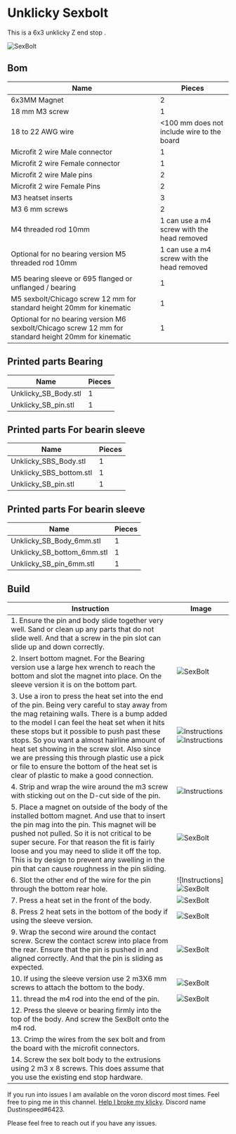 # Unklicky Sexbolt

This is a 6x3 unklicky Z end stop . 

![SexBolt](https://github.com/majarspeed/Unklicky/raw/main/pictures/Unklicky_sexbolt.jpg "Instructions")

## Bom
| Name | Pieces |
| ------ | ------ |
| 6x3MM Magnet | 2|
|18 mm M3 screw| 1|
|18 to 22 AWG wire| <100 mm does not include wire to the board|
|Microfit 2 wire Male connector| 1|
|Microfit 2 wire Female connector| 1|
|Microfit 2 wire Male pins| 2|
|Microfit 2 wire Female Pins| 2|
|M3 heatset inserts| 3|
|M3 6 mm screws| 2|
|M4 threaded rod 10mm| 1 can use a m4 screw with the head removed|
|Optional for no bearing version M5 threaded rod 10mm| 1 can use a m4 screw with the head removed|
|M5 bearing sleeve or 695 flanged or unflanged / bearing| 1|
|M5 sexbolt/Chicago screw 12 mm for standard height 20mm for kinematic| 1| 
|Optional for no bearing version M6 sexbolt/Chicago screw 12 mm for standard height 20mm for kinematic| 1| 



## Printed parts Bearing
| Name | Pieces |
| ------ | ------ |
| Unklicky_SB_Body.stl | 1|
| Unklicky_SB_pin.stl| 1|

## Printed parts For bearin sleeve
| Name | Pieces |
| ------ | ------ |
| Unklicky_SBS_Body.stl | 1|
| Unklicky_SBS_bottom.stl | 1|
| Unklicky_SB_pin.stl| 1|

## Printed parts For bearin sleeve
| Name | Pieces |
| ------ | ------ |
| Unklicky_SB_Body_6mm.stl | 1|
| Unklicky_SB_bottom_6mm.stl | 1|
| Unklicky_SB_pin_6mm.stl| 1|

## Build
| Instruction | Image |
| ------ | ------ |
|1. Ensure the pin and body slide together very well. Sand or clean up any parts that do not slide well. And that a screw in the pin slot can slide up and down correctly.| |  
|2. Insert bottom magnet. For the Bearing version use a large hex wrench to reach the bottom and slot the magnet into place. On the sleeve version it is on the bottom part.  | ![SexBolt](https://github.com/majarspeed/Unklicky/raw/main/pictures/Unklicky_sexbolt.jpg "Instructions")|
|3. Use a iron to press the heat set into the end of the pin. Being very careful to stay away from the mag retaining walls. There is a bump added to the model I can feel the heat set when it hits these stops but it possible to push past these stops. So you want a almost hairline amount of heat set showing in the screw slot. Also since we are pressing this through plastic use a pick or file to ensure the bottom of the heat set is clear of plastic to make a good connection.|![Instructions](https://github.com/majarspeed/Unklicky/raw/main/pictures/HS_fit.jpg "Instructions")![Instructions](https://github.com/majarspeed/Unklicky/raw/main/pictures/HS_Stop.jpg "Instructions")|
|4. Strip and wrap the wire around the m3 screw with sticking out on the D-cut side of the pin.|![Instructions](https://github.com/majarspeed/Unklicky/raw/main/pictures/Ex_pin.jpg "Instructions")|
|5. Place a magnet on outside of the body of the installed bottom magnet. And use that to insert the pin mag into the pin. This magnet will be pushed not pulled. So it is not critical to be super secure. For that reason the fit is fairly loose and you may need to slide it off the top. This is by design to prevent any swelling in the pin that can cause roughness in the pin sliding.|![SexBolt](https://github.com/majarspeed/Unklicky/raw/main/pictures/Unklicky_sexbolt.jpg "Instructions")|
|6. Slot the other end of the wire for the pin through the bottom rear hole.|![Instructions]![SexBolt](https://github.com/majarspeed/Unklicky/raw/main/pictures/Unklicky_sexbolt.jpg "Instructions")|
|7. Press a heat set in the front of the body. |![SexBolt](https://github.com/majarspeed/Unklicky/raw/main/pictures/Unklicky_sexbolt.jpg "Instructions")
|8. Press 2 heat sets in the bottom of the body if using the sleeve version.| ![SexBolt](https://github.com/majarspeed/Unklicky/raw/main/pictures/Unklicky_sexbolt.jpg "Instructions")|
|9. Wrap the second wire around the contact screw. Screw the contact screw into place from the rear. Ensure that the pin is pushed in and aligned correctly. And that the pin is sliding as expected.| ![SexBolt](https://github.com/majarspeed/Unklicky/raw/main/pictures/Unklicky_sexbolt.jpg "Instructions")|
|10. If using the sleeve version use 2 m3X6 mm screws to attach the bottom to the body.|![SexBolt](https://github.com/majarspeed/Unklicky/raw/main/pictures/Unklicky_sexbolt.jpg "Instructions") | 
|11. thread the m4 rod into the end of the pin.| ![SexBolt](https://github.com/majarspeed/Unklicky/raw/main/pictures/Unklicky_sexbolt.jpg "Instructions")|
|12. Press the sleeve or bearing firmly into the top of the body. And screw the SexBolt onto the m4 rod.| |
|13. Crimp the wires from the sex bolt and from the board with the microfit connectors.| |
|14. Screw the sex bolt body to the extrusions using 2 m3 x 8 screws. This does assume that you use the existing end stop hardware.| |


If you run into issues I am available on the voron discord most times. Feel free to ping me in this channel.  [Help I broke my klicky](https://discord.com/channels/460117602945990666/969563854071799818). Discord name Dustinspeed#6423. 

Please feel free to reach out if you have any issues.
